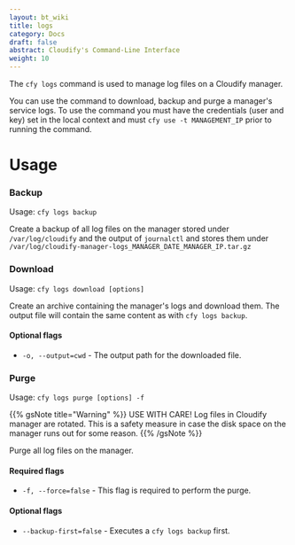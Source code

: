 ```yaml
---
layout: bt_wiki
title: logs
category: Docs
draft: false
abstract: Cloudify's Command-Line Interface
weight: 10
---
```


The `cfy logs` command is used to manage log files on a Cloudify manager.

You can use the command to download, backup and purge a manager's service logs.
To use the command you must have the credentials (user and key) set in the local context and must `cfy use -t MANAGEMENT_IP` prior to running the command.


# Usage

### Backup

Usage: `cfy logs backup`

Create a backup of all log files on the manager stored under `/var/log/cloudify` and the output of `journalctl` and stores them under `/var/log/cloudify-manager-logs_MANAGER_DATE_MANAGER_IP.tar.gz`


### Download

Usage: `cfy logs download [options]` 

Create an archive containing the manager's logs and download them. The output file will contain the same content as with `cfy logs backup`.

#### Optional flags

* `-o, --output=cwd` - The output path for the downloaded file.


### Purge

Usage: `cfy logs purge [options] -f`

{{% gsNote title="Warning" %}}
USE WITH CARE! Log files in Cloudify manager are rotated. This is a safety measure in case the disk space on the manager runs out for some reason.
{{% /gsNote %}}

Purge all log files on the manager.

#### Required flags

* `-f, --force=false` - This flag is required to perform the purge.

#### Optional flags

* `--backup-first=false` - Executes a `cfy logs backup` first.